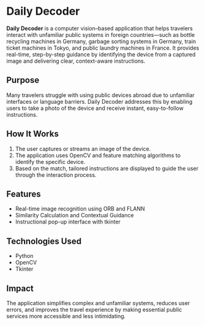 # Daily Decoder

**Daily Decoder** is a computer vision–based application that helps travelers interact with unfamiliar public systems in foreign countries—such as bottle recycling machines in Germany, garbage sorting systems in Germany, train ticket machines in Tokyo, and public laundry machines in France. It provides real-time, step-by-step guidance by identifying the device from a captured image and delivering clear, context-aware instructions.
## Purpose

Many travelers struggle with using public devices abroad due to unfamiliar interfaces or language barriers. Daily Decoder addresses this by enabling users to take a photo of the device and receive instant, easy-to-follow instructions.

## How It Works

1. The user captures or streams an image of the device.
2. The application uses OpenCV and feature matching algorithms to identify the specific device.
3. Based on the match, tailored instructions are displayed to guide the user through the interaction process.

## Features

- Real-time image recognition using ORB and FLANN
- Similarity Calculation and Contextual Guidance
- Instructional pop-up interface with tkinter

## Technologies Used

- Python
- OpenCV
- Tkinter

## Impact

The application simplifies complex and unfamiliar systems, reduces user errors, and improves the travel experience by making essential public services more accessible and less intimidating.
